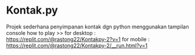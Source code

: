 # Kontak.py
Projek sederhana penyimpanan kontak dgn python menggunakan tampilan console
how to play >>
for desktop : https://replit.com/@rastong22/Kontakpy-2?v=1
for mobile : https://replit.com/@rastong22/Kontakpy-2/__run.html?v=1

